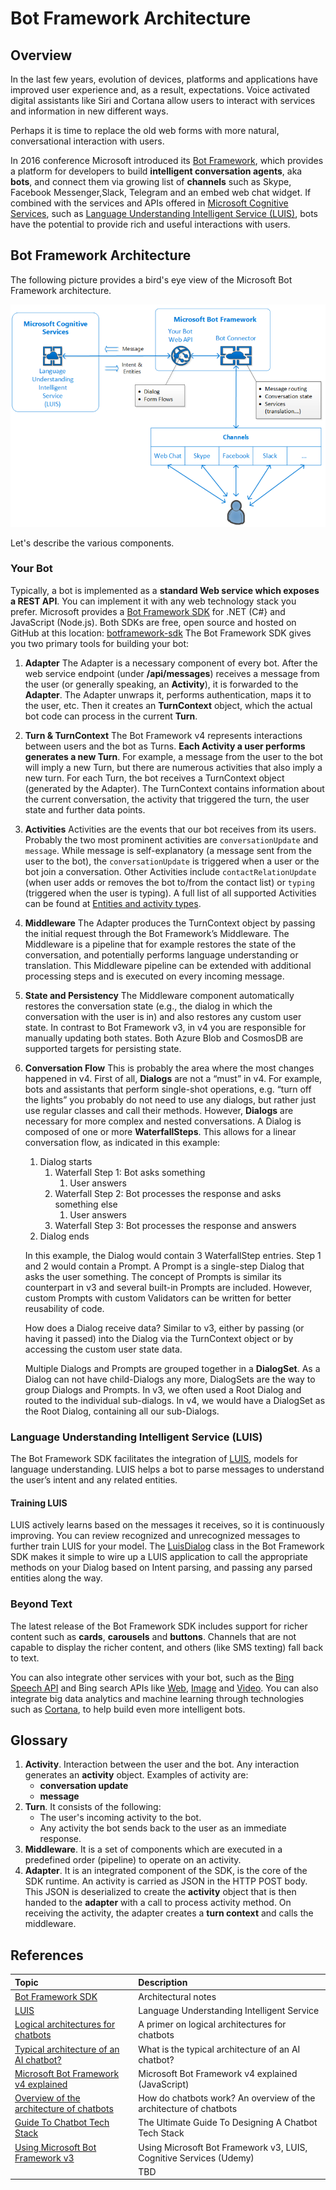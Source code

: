 <link href="css/custom.css" rel="stylesheet"></link> 

# Bot Framework Architecture

## Overview

In the last few years, evolution of devices, platforms and applications have improved user experience and, as a result, expectations. Voice activated digital assistants like Siri and Cortana allow users to interact with services and information in new different ways. 

Perhaps it is time to replace the old web forms with more natural, conversational interaction with users.

In 2016 conference Microsoft introduced its [Bot Framework](https://dev.botframework.com/), which provides a platform for developers to build **intelligent conversation agents**, aka **bots**, and connect them via growing list of **channels** such as Skype, Facebook Messenger,Slack, Telegram and an embed web chat widget.
If combined with the services and APIs offered in [Microsoft Cognitive Services](https://azure.microsoft.com/en-us/services/cognitive-services/), such as [Language Understanding Intelligent Service (LUIS)](https://azure.microsoft.com/en-us/services/cognitive-services/language-understanding-intelligent-service/), bots have the potential to provide rich and useful interactions with users.

## Bot Framework Architecture

The following picture provides a bird's eye view of the Microsoft Bot Framework architecture.

![Bot Architecture](Media/bot_architecture_2.PNG)

Let's describe the various components.

### Your Bot

Typically, a bot is implemented as a **standard Web service which exposes a REST API**. You can implement it with any web technology stack you prefer. 
Microsoft provides a [Bot Framework SDK](https://docs.microsoft.com/en-us/azure/bot-service/?view=azure-bot-service-4.0) for .NET (C#} and JavaScript (Node.js).
Both SDKs are free, open source and hosted on GitHub at this location: [botframework-sdk](https://github.com/microsoft/botframework-sdk)
The Bot Framework SDK gives you two primary tools for building your bot:

1. **Adapter**
The Adapter is a necessary component of every bot. After the web service endpoint (under **/api/messages**) receives a message from the user (or generally speaking, an **Activity**), it is forwarded to the **Adapter**. The Adapter unwraps it, performs authentication, maps it to the user, etc. Then it creates an **TurnContext** object, which the actual bot code can process in the current **Turn**.

1. **Turn & TurnContext**
The Bot Framework v4 represents interactions between users and the bot as Turns. **Each Activity a user performs generates a new Turn**. For example, a message from the user to the bot will imply a new Turn, but there are numerous activities that also imply a new turn.
For each Turn, the bot receives a TurnContext object (generated by the Adapter). The TurnContext contains information about the current conversation, the activity that triggered the turn, the user state and further data points.

1. **Activities**
Activities are the events that our bot receives from its users. Probably the two most prominent activities are `conversationUpdate` and `message`. While message is self-explanatory (a message sent from the user to the bot), the `conversationUpdate` is triggered when a user or the bot join a conversation. Other Activities include `contactRelationUpdate` (when user adds or removes the bot to/from the contact list) or `typing` (triggered when the user is typing). A full list of all supported Activities can be found at [Entities and activity types](https://docs.microsoft.com/en-us/azure/bot-service/bot-service-activities-entities?view=azure-bot-service-4.0&tabs=js#activity-types).


1. **Middleware**
The Adapter produces the TurnContext object by passing the initial request through the Bot Framework’s Middleware. The Middleware is a pipeline that for example restores the state of the conversation, and potentially performs language understanding or translation. This Middleware pipeline can be extended with additional processing steps and is executed on every incoming message.

1. **State and Persistency**
The Middleware component automatically restores the conversation state (e.g., the dialog in which the conversation with the user is in) and also restores any custom user state. In contrast to Bot Framework v3, in v4 you are responsible for manually updating both states. Both Azure Blob and CosmosDB are supported targets for persisting state.

1. **Conversation Flow**
This is probably the area where the most changes happened in v4.
First of all, **Dialogs** are not a “must” in v4. For example, bots and assistants that perform single-shot operations, e.g. “turn off the lights” you probably do not need to use any dialogs, but rather just use regular classes and call their methods.
However, **Dialogs** are necessary for more complex and nested conversations.
A Dialog is composed of one or more **WaterfallSteps**. This allows for a linear conversation flow, as indicated in this example:
    1. Dialog starts
       1. Waterfall Step 1: Bot asks something
          1. User answers
       1. Waterfall Step 2: Bot processes the response and asks something else
          1. User answers
       1. Waterfall Step 3: Bot processes the response and answers
    1. Dialog ends

    In this example, the Dialog would contain 3 WaterfallStep entries.
    Step 1 and 2 would contain a Prompt. A Prompt is a single-step Dialog that asks the user something. The concept of Prompts is similar its counterpart in v3 and several built-in Prompts are included. However, custom Prompts with custom Validators can be written for better reusability of code.

    How does a Dialog receive data? Similar to v3, either by passing (or having it passed) into the Dialog via the TurnContext object or by accessing the custom user state data.

    Multiple Dialogs and Prompts are grouped together in a **DialogSet**. As a Dialog can not have child-Dialogs any more, DialogSets are the way to group Dialogs and Prompts. 
    In v3, we often used a Root Dialog and routed to the individual sub-dialogs. In v4, we would have a DialogSet as the Root Dialog, containing all our sub-Dialogs.


### Language Understanding Intelligent Service (LUIS)

The Bot Framework SDK facilitates the integration of [LUIS](https://azure.microsoft.com/en-us/services/cognitive-services/language-understanding-intelligent-service/), models for language understanding. LUIS helps a bot to parse messages to understand the user’s intent and any related entities.

#### Training LUIS

LUIS actively learns based on the messages it receives, so it is continuously improving. You can review recognized and unrecognized messages to further train LUIS for your model.
The [LuisDialog](https://docs.botframework.com/en-us/csharp/builder/sdkreference/d8/df9/class_microsoft_1_1_bot_1_1_builder_1_1_dialogs_1_1_luis_dialog.html) class in the Bot Framework SDK makes it simple to wire up a LUIS application to call the appropriate methods on your Dialog based on Intent parsing, and passing any parsed entities along the way.

### Beyond Text

The latest release of the Bot Framework SDK includes support for richer content such as **cards**, **carousels** and **buttons**. Channels that are not capable to display the richer content, and others (like SMS texting) fall back to text.

You can also integrate other services with your bot, such as the [Bing Speech API](https://www.microsoft.com/cognitive-services/en-us/speech-api/) and Bing search APIs like [Web](https://www.microsoft.com/cognitive-services/en-us/bing-web-search-api), [Image](https://www.microsoft.com/cognitive-services/en-us/bing-image-search-api) and [Video](https://www.microsoft.com/cognitive-services/en-us/bing-video-search-api). 
You can also integrate big data analytics and machine learning through technologies such as [Cortana](https://docs.microsoft.com/en-us/azure/bot-service/bot-service-channel-connect-cortana?view=azure-bot-service-4.0), to help build even more intelligent bots.



## Glossary

1. **Activity**. Interaction between the user and the bot. Any interaction generates an **activity** object. Examples of activity are:
    - **conversation update**
    - **message**
1. **Turn**. It consists of the following:
    - The user's incoming activity to the bot.
    - Any activity the bot sends back to the user as an immediate response.
1. **Middleware**. It is a set of components which are executed in a predefined order (pipeline) to operate on an activity.
1. **Adapter**. It is an integrated component of the SDK, is the core of the SDK runtime. An activity is carried as JSON in the HTTP POST body. This JSON is deserialized to create the **activity** object that is then handed to the **adapter** with a call to process activity method. On receiving the activity, the adapter creates a **turn context** and calls the middleware.



## References

| Topic | Description |
| :--- | :--- |
| [Bot Framework SDK](https://www.appliedis.com/the-bot-framework/)| Architectural notes |
| [LUIS](https://azure.microsoft.com/en-us/services/cognitive-services/language-understanding-intelligent-service/)|Language Understanding Intelligent Service|
|[Logical architectures for chatbots](https://www.techinasia.com/talk/primer-chatbots-logical-architecture)|A primer on logical architectures for chatbots|
|[Typical architecture of an AI chatbot?](https://www.quora.com/What-is-the-typical-architecture-of-an-AI-chatbot)|What is the typical architecture of an AI chatbot?|
|[Microsoft Bot Framework v4 explained](https://clemenssiebler.com/microsoft-bot-framework-v4-explained-javascript/)|Microsoft Bot Framework v4 explained (JavaScript)|
|[Overview of the architecture of chatbots](https://bigdata-madesimple.com/how-do-chatbots-work-an-overview-of-the-architecture-of-a-chatbot/)|How do chatbots work? An overview of the architecture of chatbots|
|[Guide To Chatbot Tech Stack](https://chatbotsmagazine.com/the-ultimate-guide-to-designing-a-chatbot-tech-stack-333eceb431da)|The Ultimate Guide To Designing A Chatbot Tech Stack|
|[Using Microsoft Bot Framework v3](https://www.udemy.com/using-microsoft-bot-framework-luis-and-cognitive-services/)|Using Microsoft Bot Framework v3, LUIS, Cognitive Services (Udemy) |
|[]()|TBD|
